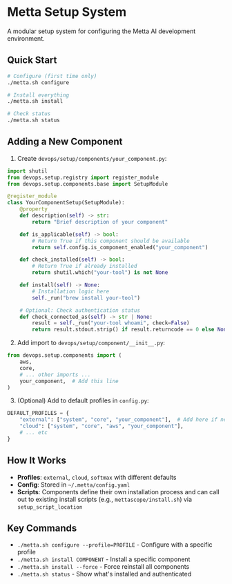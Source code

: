 # Metta Setup System

A modular setup system for configuring the Metta AI development environment.

## Quick Start

```bash
# Configure (first time only)
./metta.sh configure

# Install everything
./metta.sh install

# Check status
./metta.sh status
```

## Adding a New Component

1. Create `devops/setup/components/your_component.py`:

```python
import shutil
from devops.setup.registry import register_module
from devops.setup.components.base import SetupModule

@register_module
class YourComponentSetup(SetupModule):
    @property
    def description(self) -> str:
        return "Brief description of your component"

    def is_applicable(self) -> bool:
        # Return True if this component should be available
        return self.config.is_component_enabled("your_component")

    def check_installed(self) -> bool:
        # Return True if already installed
        return shutil.which("your-tool") is not None

    def install(self) -> None:
        # Installation logic here
        self._run("brew install your-tool")

    # Optional: Check authentication status
    def check_connected_as(self) -> str | None:
        result = self._run("your-tool whoami", check=False)
        return result.stdout.strip() if result.returncode == 0 else None
```

2. Add import to `devops/setup/component/__init__.py`:
```python
from devops.setup.components import (
    aws,
    core,
    # ... other imports ...
    your_component,  # Add this line
)
```

3. (Optional) Add to default profiles in `config.py`:
```python
DEFAULT_PROFILES = {
    "external": ["system", "core", "your_component"],  # Add here if needed
    "cloud": ["system", "core", "aws", "your_component"],
    # ... etc
}
```

## How It Works

- **Profiles**: `external`, `cloud`, `softmax` with different defaults
- **Config**: Stored in `~/.metta/config.yaml`
- **Scripts**: Components define their own installation process and can call out to existing install scripts (e.g., `mettascope/install.sh`) via `setup_script_location`

## Key Commands

- `./metta.sh configure --profile=PROFILE` - Configure with a specific profile
- `./metta.sh install COMPONENT` - Install a specific component
- `./metta.sh install --force` - Force reinstall all components
- `./metta.sh status` - Show what's installed and authenticated
